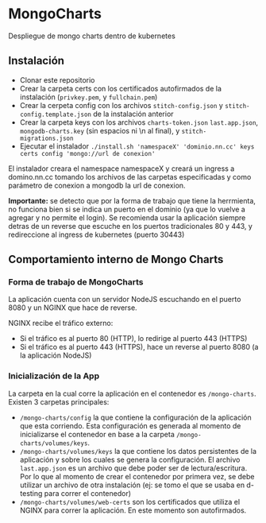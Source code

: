 # MongoCharts

Despliegue de mongo charts dentro de kubernetes

## Instalación

- Clonar este repositorio
- Crear la carpeta certs con los certificados autofirmados de la instalación (`privkey.pem`, y `fullchain.pem`)
- Crear la cerpeta config con los archivos `stitch-config.json` y `stitch-config.template.json` de la instalación anterior
- Crear la carpeta keys con los archivos `charts-token.json` `last.app.json`, `mongodb-charts.key` (sin espacios ni \n al final), y `stitch-migrations.json`
- Ejecutar el instalador `./install.sh 'namespaceX' 'dominio.nn.cc' keys certs config 'mongo://url de conexion' `

El instalador creara el namespace namespaceX y creará un ingress a domino.nn.cc tomando los archivos de las carpetas especificadas y como parámetro de conexion a mongodb la url de conexion.

**Importante:** se detecto que por la forma de trabajo que tiene la herrmienta, no funciona bien si se indica un puerto en el dominio (ya que lo vuelve a agregar y no permite el login). Se recomienda usar la aplicación siempre detras de un reverse que escuche en los puertos tradicionales 80 y 443, y redireccione al ingress de kubernetes (puerto 30443)

## Comportamiento interno de Mongo Charts

### Forma de trabajo de MongoCharts

La aplicación cuenta con un servidor NodeJS escuchando en el puerto 8080 y un NGINX que hace de reverse.

NGINX recibe el tráfico externo:

- Si el tráfico es al puerto 80 (HTTP), lo redirige al puerto 443 (HTTPS)
- Si el tráfico es al puerto 443 (HTTPS), hace un reverse al puerto 8080 (a la aplicación NodeJS)

### Inicialización de la App

La carpeta en la cual corre la aplicación en el contenedor es `/mongo-charts`. Existen 3 carpetas principales:

- `/mongo-charts/config` la que contiene la configuración de la aplicación que esta corriendo. Esta configuración es generada al momento de inicializarse el contenedor en base a la carpeta `/mongo-charts/volumes/keys`.
- `/mongo-charts/volumes/keys` la que contiene los datos persistentes de la aplicación y sobre los cuales se genera la configuración. El archivo `last.app.json` es un archivo que debe poder ser de lectura/escritura. Por lo que al momento de crear el contenedor por primera vez, se debe utilizar un archivo de otra instalación (ej: se tomo el que se usaba en d-testing para correr el contenedor)
- `/mongo-charts/volumes/web-certs` son los certificados que utiliza el NGINX para correr la aplicación. En este momento son autofirmados.
